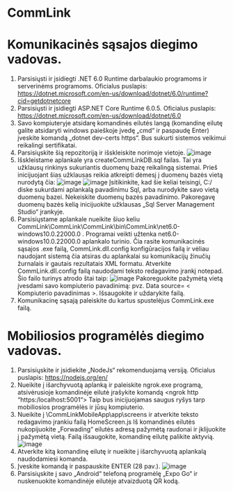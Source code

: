 # CommLink

# Komunikacinės sąsajos diegimo vadovas.
 1. Parsisiųsti ir įsidiegti .NET 6.0 Runtime darbalaukio programoms ir serverinėms programoms. Oficialus puslapis: https://dotnet.microsoft.com/en-us/download/dotnet/6.0/runtime?cid=getdotnetcore
 2. Parsisiųsti ir įsidiegti ASP.NET Core Runtime 6.0.5. Oficialus puslapis: https://dotnet.microsoft.com/en-us/download/dotnet/6.0
 3. Savo kompiuteryje atsidarę komandinės eilutės langą (komandinę eilutę galite atsidaryti windows paieškoje įvedę „cmd“ ir paspaudę Enter) įveskite komandą „dotnet dev-certs https“. Bus sukurti sistemos veikimui reikalingi sertifikatai.
 4. Parsisiųskite šią repozitoriją ir išskleiskite norimoje vietoje.
 ![image](https://user-images.githubusercontent.com/50969311/169722720-56ad74e0-3a53-449b-8b59-d432143872da.png)
 5. Išskleistame aplankale yra createCommLinkDB.sql failas. Tai yra užklausų rinkinys sukuriantis duomenų bazę reikalingą sistemai. Prieš inicijuojant šias užklausas reikia atkreipti dėmesį į duomenų bazės vietą nurodytą čia: 
 ![image](https://user-images.githubusercontent.com/50969311/169723039-7d8b714e-c3d4-42b3-b438-11a3059ac381.png)
 ![image](https://user-images.githubusercontent.com/50969311/169723071-6fe96c5d-d60b-4238-ab56-9f3f768417e9.png)
  Įsitikinkite, kad šie keliai teisingi, C:/ diske sukurdami aplankalą pavadinimu Sql, arba nurodykite savo vietą duomenų bazei. Nekeiskite duomenų bazės pavadinimo. Pakoregavę duomenų bazės kelią inicijuokite užklausas „Sql Server Management Studio“ įrankyje.
 6. Parsisiųstame aplankale nueikite šiuo keliu CommLink\CommLink\CommLink\bin\CommLink\net6.0-windows10.0.22000.0 . Programai veikti užtenka net6.0-windows10.0.22000.0 aplankalo turinio. Čia rasite komunikacinės sąsajos .exe failą, CommLink.dll.config konfigūracijos failą ir vėliau naudojant sistemą čia atsiras du aplankalai su komunikacijų žinučių žurnalais ir gautais rezultatais XML formatu. Atverkite CommLink.dll.config failą naudodami teksto redagavimo įrankį notepad. Šio failo turinys atrodo štai taip: 
![image](https://user-images.githubusercontent.com/50969311/169723609-d682d5f6-479c-4b0a-b469-47970de96d42.png)
Pakoreguokite pažymėtą vietą įvesdami savo kompiuterio pavadinimą: pvz. Data source= < Kompiuterio pavadinimas >. Išsaugokite ir uždarykite failą.
 7. Komunikacinę sąsają paleiskite du kartus spustelėjus CommLink.exe failą.
# Mobiliosios programėlės diegimo vadovas.
1.	Parsisiųskite ir įsidiekite „NodeJs“ rekomenduojamą versiją. Oficialus puslapis: https://nodejs.org/en/ 
2.	Nueikite į išarchyvuotą aplanką ir paleiskite ngrok.exe programą, atsivėrusioje komandinėje eilutė įrašykite komandą <ngrok http “https:/localhost:5001“> Taip bus inicijuojamas saugus ryšys tarp mobiliosios programėlės ir jūsų kompiuterio.
3.	Nueikite į \CommLinkMobileApp\app\screens ir atverkite teksto redagavimo įrankiu failą HomeScreen.js Iš komandinės eilutės nukopijuokite „Forwading“ eilutės adresą pažymėtą raudonai ir įklijuokite į pažymėtą vietą. Failą išsaugokite, komandinę eilutę palikite aktyvią.
![image](https://user-images.githubusercontent.com/50969311/169729874-b609530a-aa5d-47b1-9f10-1526649a8985.png)
4.	Atverkite kitą komandinę eilutę ir nueikite į išarchyvuotą aplankalą naudodamiesi <cd> komanda.
5.	Įveskite komandą <npm start> ir paspauskite ENTER (28 pav.).
 ![image](https://user-images.githubusercontent.com/50969311/169729920-948ba8b1-2576-483c-bf9f-e5765017c78b.png)
6.	Parsisiųskite į savo „Android“ telefoną programėlę „Expo Go“ ir nuskenuokite komandinėje eilutėje atvaizduotą QR kodą.
